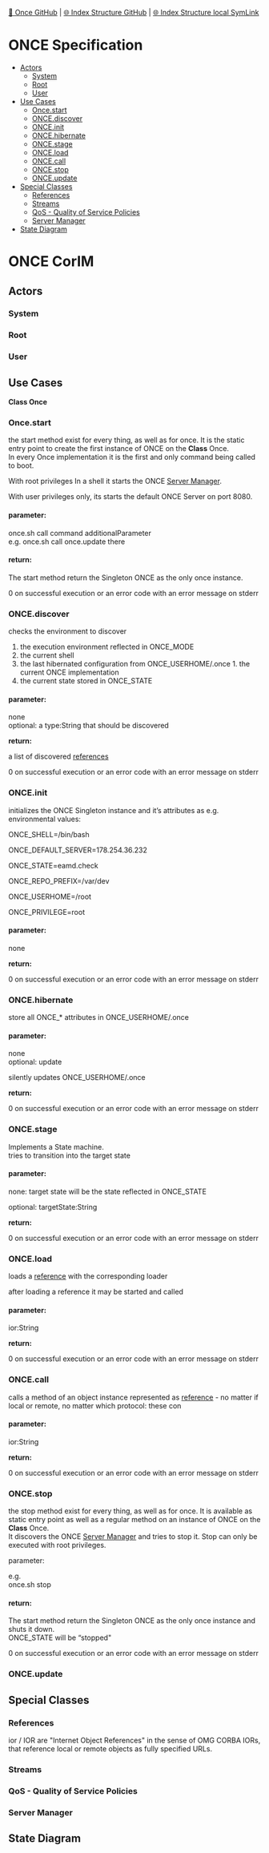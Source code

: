 [📁 Once GitHub](/cerulean-circle-unlimited-2cu/product/development/once.md) | [🌐 Index Structure GitHub](/cerulean-circle-unlimited-2cu/product/development/once/once-specification.entry.md) | [🌐 Index Structure local SymLink](./once-specification.entry.entry.md)

# ONCE Specification

- [Actors](#actors)
  - [System](#system)
  - [Root](#root)
  - [User](#user)
- [Use Cases](#use-cases)
  - [Once.start](#oncestart)
  - [ONCE.discover](#oncediscover)
  - [ONCE.init](#onceinit)
  - [ONCE.hibernate](#oncehibernate)
  - [ONCE.stage](#oncestage)
  - [ONCE.load](#onceload)
  - [ONCE.call](#oncecall)
  - [ONCE.stop](#oncestop)
  - [ONCE.update](#onceupdate)
- [Special Classes](#special-classes)
  - [References](#references)
  - [Streams](#streams)
  - [QoS - Quality of Service Policies](#qos-quality-of-service-policies)
  - [Server Manager](#server-manager)
- [State Diagram](#state-diagram)

# ONCE CorIM

## Actors

### System

### Root

### User

## Use Cases

**Class Once**

### Once.start

the start method exist for every thing, as well as for once. It is the static entry point to create the first instance of ONCE on the **Class** Once.  
In every Once implementation it is the first and only command being called to boot.

With root privileges In a shell it starts the ONCE [Server Manager](../../../../2cu.atlassian.net/wiki/spaces/CCU/pages/345669650/ONCE_Specification.md).

With user privileges only, its starts the default ONCE Server on port 8080.

#### parameter:

once.sh call command additionalParameter  
e.g. once.sh call once.update there

#### **return:**

The start method return the Singleton ONCE as the only once instance.  

0 on successful execution or an error code with an error message on stderr

### ONCE.discover

checks the environment to discover

1. the execution environment reflected in ONCE\_MODE
  1. the current shell
  2. the last hibernated configuration from ONCE\_USERHOME/.once
    1. the current ONCE implementation
2. the current state stored in ONCE\_STATE

#### **parameter:**

none  
optional: a type:String that should be discovered

**return:**

a list of discovered [references](../../../../2cu.atlassian.net/wiki/spaces/CCU/pages/345669650/ONCE_Specification.md)

0 on successful execution or an error code with an error message on stderr

### ONCE.init

initializes the ONCE Singleton instance and it’s attributes as e.g. environmental values:

ONCE\_SHELL=/bin/bash

ONCE\_DEFAULT\_SERVER=178.254.36.232

ONCE\_STATE=eamd.check

ONCE\_REPO\_PREFIX=/var/dev

ONCE\_USERHOME=/root

ONCE\_PRIVILEGE=root

#### **parameter:**

none

**return:**

0 on successful execution or an error code with an error message on stderr

### ONCE.hibernate

store all ONCE\_\* attributes in ONCE\_USERHOME/.once

#### **parameter:**

none  
optional: update

silently updates ONCE\_USERHOME/.once

**return:**

0 on successful execution or an error code with an error message on stderr

### ONCE.stage

Implements a State machine.  
tries to transition into the target state

#### **parameter:**

none: target state will be the state reflected in ONCE\_STATE

optional: targetState:String

**return:**

0 on successful execution or an error code with an error message on stderr

### ONCE.load

loads a [reference](../../../../2cu.atlassian.net/wiki/spaces/CCU/pages/345669650/ONCE_Specification.md) with the corresponding loader

after loading a reference it may be started and called

#### **parameter:**

ior:String

**return:**

0 on successful execution or an error code with an error message on stderr

### ONCE.call

calls a method of an object instance represented as [reference](../../../../2cu.atlassian.net/wiki/spaces/CCU/pages/345669650/ONCE_Specification.md) - no matter if local or remote, no matter which protocol: these con

#### **parameter:**

ior:String

**return:**

0 on successful execution or an error code with an error message on stderr

### ONCE.stop

the stop method exist for every thing, as well as for once. It is available as static entry point as well as a regular method on an instance of ONCE on the **Class** Once.  
It discovers the ONCE [Server Manager](../../../../2cu.atlassian.net/wiki/spaces/CCU/pages/345669650/ONCE_Specification.md) and tries to stop it. Stop can only be executed with root privileges.

parameter:

e.g.  
once.sh stop

#### **return:**

The start method return the Singleton ONCE as the only once instance and shuts it down.  
ONCE\_STATE will be “stopped"

0 on successful execution or an error code with an error message on stderr

### ONCE.update

## Special Classes

### References

ior / IOR are "Internet Object References" in the sense of OMG CORBA IORs, that reference local or remote objects as fully specified URLs.

### Streams

### QoS - Quality of Service Policies

### Server Manager

## State Diagram
